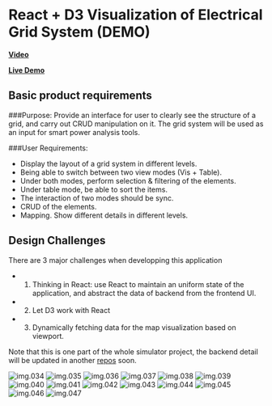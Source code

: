# React + D3 Visualization of Electrical Grid System (DEMO)

__[Video]__

__[Live Demo]__


## Basic product requirements 

###Purpose:
Provide an interface for user to clearly see the structure of a grid, and carry out CRUD manipulation on it. The grid system will be used as an input for smart power analysis tools.

###User Requirements:
 - Display the layout of a grid system in different levels.
 - Being able to switch between two view modes (Vis + Table).
 - Under both modes, perform selection & filtering of the elements.
 - Under table mode, be able to sort the items.
 - The interaction of two modes should be sync.
 - CRUD of the elements.
 - Mapping. Show different details in different levels.

## Design Challenges
There are 3 major challenges when developping this application
 - 1. Thinking in React: use React to maintain an uniform state of the application, and abstract the data of backend from the frontend UI.
 - 2. Let D3 work with React
 - 3. Dynamically fetching data for the map visualization based on viewport.

Note that this is one part of the whole simulator project, the backend detail will be updated in another [repos](https://github.com/hkjpotato/pg-archive) soon.

![img.034](https://raw.githubusercontent.com/hkjpotato/react-map-vis-demo/master/img/vis_img.034.png)
![img.035](https://raw.githubusercontent.com/hkjpotato/react-map-vis-demo/master/img/vis_img.035.png)
![img.036](https://raw.githubusercontent.com/hkjpotato/react-map-vis-demo/master/img/vis_img.036.png)
![img.037](https://raw.githubusercontent.com/hkjpotato/react-map-vis-demo/master/img/vis_img.037.png)
![img.038](https://raw.githubusercontent.com/hkjpotato/react-map-vis-demo/master/img/vis_img.038.png)
![img.039](https://raw.githubusercontent.com/hkjpotato/react-map-vis-demo/master/img/vis_img.039.png)
![img.040](https://raw.githubusercontent.com/hkjpotato/react-map-vis-demo/master/img/vis_img.040.png)
![img.041](https://raw.githubusercontent.com/hkjpotato/react-map-vis-demo/master/img/vis_img.041.png)
![img.042](https://raw.githubusercontent.com/hkjpotato/react-map-vis-demo/master/img/vis_img.042.png)
![img.043](https://raw.githubusercontent.com/hkjpotato/react-map-vis-demo/master/img/vis_img.043.png)
![img.044](https://raw.githubusercontent.com/hkjpotato/react-map-vis-demo/master/img/vis_img.044.png)
![img.045](https://raw.githubusercontent.com/hkjpotato/react-map-vis-demo/master/img/vis_img.045.png)
![img.046](https://raw.githubusercontent.com/hkjpotato/react-map-vis-demo/master/img/vis_img.046.png)
![img.047](https://raw.githubusercontent.com/hkjpotato/react-map-vis-demo/master/img/vis_img.047.png)

[Live Demo]: <http://52.24.114.125/pgdemo/public/>
[Video]: <https://youtu.be/9h0TL7uOntI>
